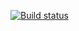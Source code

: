 [![Build status](https://ci.appveyor.com/api/projects/status/41fg6q97tjs7jowr?svg=true)](https://ci.appveyor.com/project/AlekO1967/deliverycard)